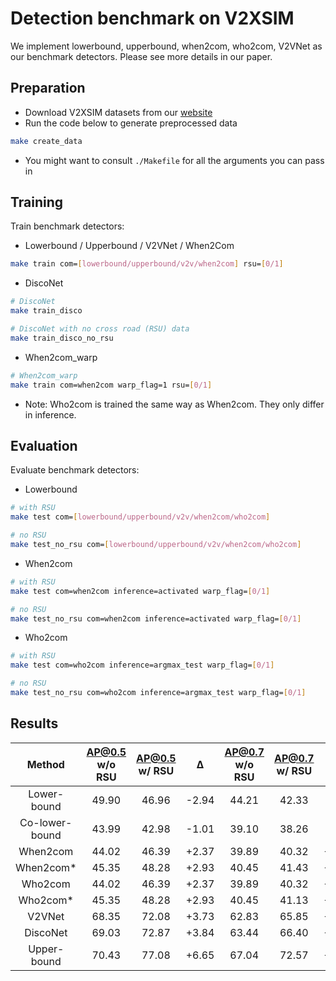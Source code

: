 # Detection benchmark on V2XSIM

We implement lowerbound, upperbound, when2com, who2com, V2VNet as our benchmark detectors. Please see more details in our paper.

## Preparation

- Download V2XSIM datasets from our [website](https://ai4ce.github.io/V2X-Sim/index.html)
- Run the code below to generate preprocessed data
```bash
make create_data
```
- You might want to consult `./Makefile` for all the arguments you can pass in


## Training

Train benchmark detectors:
- Lowerbound / Upperbound / V2VNet / When2Com
```bash
make train com=[lowerbound/upperbound/v2v/when2com] rsu=[0/1]
```

- DiscoNet
```bash
# DiscoNet
make train_disco

# DiscoNet with no cross road (RSU) data
make train_disco_no_rsu
```

- When2com_warp
```bash
# When2com_warp
make train com=when2com warp_flag=1 rsu=[0/1]
```

- Note: Who2com is trained the same way as When2com. They only differ in inference.

## Evaluation

Evaluate benchmark detectors:

- Lowerbound
```bash
# with RSU
make test com=[lowerbound/upperbound/v2v/when2com/who2com]

# no RSU
make test_no_rsu com=[lowerbound/upperbound/v2v/when2com/who2com]
```

- When2com
```bash
# with RSU
make test com=when2com inference=activated warp_flag=[0/1]

# no RSU
make test_no_rsu com=when2com inference=activated warp_flag=[0/1]
```

- Who2com
```bash
# with RSU
make test com=who2com inference=argmax_test warp_flag=[0/1]

# no RSU
make test_no_rsu com=who2com inference=argmax_test warp_flag=[0/1]
```


## Results
|  **Method**   | **AP@0.5 w/o RSU** | AP@0.5 w/ RSU | **Δ** | AP@0.7 w/o RSU | **AP@0.7 w/ RSU** |   Δ   |
| :-----------: | :----------------: | :-----------: | :---: | :------------: | :---------------: | :---: |
|  Lower-bound  | 49.90              | 46.96         | -2.94  | 44.21          | 42.33             | -1.88 |
|  Co-lower-bound  | 43.99              | 42.98         | -1.01  | 39.10          | 38.26             | -0.84 |
|   When2com    | 44.02              | 46.39         | +2.37 | 39.89          | 40.32             | +0.43 |
| When2com* | 45.35              | 48.28         | +2.93 | 40.45          | 41.43             | +0.68 |
|    Who2com    | 44.02              | 46.39         | +2.37 | 39.89          | 40.32             | +0.43 |
| Who2com*  | 45.35              | 48.28         | +2.93 | 40.45          | 41.13             | +0.68 |
|    V2VNet     | 68.35              | 72.08         | +3.73 | 62.83          | 65.85             | +3.02 |
|   DiscoNet    | 69.03              | 72.87         | +3.84 | 63.44          | 66.40             | +2.96 |
|  Upper-bound  | 70.43              | 77.08         | +6.65 | 67.04          | 72.57             | +5.53 |

